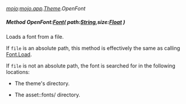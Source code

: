 _[mojo](../../modules/mojo/mojo-module.md):[mojo.app](../../modules/mojo/mojo-app.md).[Theme](../../modules/mojo/mojo-app-theme.md).OpenFont_
##### Method OpenFont:[Font](../../modules/mojo/mojo-graphics-font.md)( path:[String](../../modules/wonkey/wonkey-types-string.md),size:[Float](../../modules/wonkey/wonkey-types-float.md) )
Loads a font from a file.

If `file` is an absolute path, this method is effectively the same as calling [Font.Load](mojo-app-theme-font.load.md).

If `file` is not an absolute path, the font is searched for in the following locations:

* The theme's directory.

* The asset::fonts/ directory.
